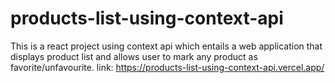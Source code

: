 # products-list-using-context-api
 This is a react project using context api which entails a web application that displays product list and allows user to mark any product as favorite/unfavourite.
 link: https://products-list-using-context-api.vercel.app/
